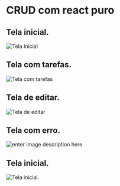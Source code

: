 # CRUD com react puro

## Tela inicial.

![Tela Inicial](https://previews.dropbox.com/p/thumb/AA4K1OQPIVDQ5PXXgxuIKUU649I_aPGMfv0xe_ZRJ2GnkGllJjJopOpavXpOvGDdsnOsDvtHlzOwIFleyYRCjWUls-lE8o-Go0cTWXaXlyuySdIm1k43QlG5K8IVNH1NgGQ2PYXJiE45diV5NkKhYqx9uDdI2asLBg_3mNY7F5goDPwGw5wWfcWnrejQmNyMlkPF9Hifq6_Y7aJnLNJHH9Mg4iNK2YBfiAMwgZcH8AOQCW8RaQoOFSqR3X1YI_76P5b-sCXiGFmdaxrwi62OgzXDd1LEILy36kMd5eJq5EUHtCDjiVngRD6F5COUvBxHMFbqwtVzPfTAea4inWN3AXPLv4Bh231aPAEURUCkFRZ0Mg/p.png?fv_content=true&size_mode=5)

## Tela com tarefas.

![Tela com tarefas](https://previews.dropbox.com/p/thumb/AA4sI5QzPb1o-WQvDxOXw9LOmf5AsWZq9EXFKZte3cZhKdIg82Lv_P4BM1GXsVhMsGC5KTwfkMT-6Lx0PwJKqIkaGS3hZGY6FEDxfIWiTFHKYIBcFwLPFSKY7u7G83JGgH8T7tbyUwJCzvijQzWntejbJo9eZh-VkENapbd4Nh6IhZ0OQr-Rea7fkIQURVAbjIdHarxePRPYHp7JW-1AeRvuCfa-ign6P3oVjvwKqDs5hCOTvC8SPRxgUOvFoqLQmUaMsSLo8A_SYrxMLGROfbrAmw9atgJAfhVAAPb6IWQ_VJ1TV41Y2Ut4hEXOh09YrKH6pd2fQr_k1yUhrL5JxYQ2ANQyg5PC34kSYqbxtDEY4A/p.png?fv_content=true&size_mode=5)

## Tela de editar.

![Tela de editar](https://previews.dropbox.com/p/thumb/AA4w20EHjJwpIc7VKfe5oVh4EgoocUu_DdX--_N1v5tNF7fXuK_sj6fSsRiKhUO29JztYd_OKT44jTYBuNVA26XOpgCLTp_7PTVWZA-vDs-9wwnxhziOa7UZl0G6J5DpgnUjWNasllmULlpqWIo5lzTeKKZU0iqYT94_QfA5VJXkvCfnlliNG07MCTNQkr4FBfo_IdVMzHeJOIut-NRoxBy6dfNSrXSr7CXEtBn07gl7eHV8p923fYJq00ut7icw1u203kVvjUcZAUkDjDOFmLrbnrFZI43fmhiwIVBNhl7lT0mqKhBgR6L_aH4WLLpc09IHAxVJJEWLuxz3hVLaBIcxVE-HqZWtPsS-Mc1ONqeA6w/p.png?fv_content=true&size_mode=5)

## Tela com erro.

![enter image description here](https://previews.dropbox.com/p/thumb/AA7eI3aENSRNA5LNVM-Wjd3FzuslFayv189lkzbr8ThXpEnieY8bzG6zLtiyhnEA0yVot-OViFNhwaE20I0RBQkhotJ2cUrSn_lABYIwV6Za_uALqjtNWTuLKT89zuVS1SJMo_fMcRXmttssPksX5HVSOrmrZxOmxbMXAYdQM0DyR9ztkPiRb9IvqLGygzDQVBWtckDuJCYE0QX4tEMgLYIyCeuh7CF53ZnToqZvusSKZadryWgwXwedkTMphY1m2HIR1zONqpmIDkpVUApB4bhz-hLTLyzouKUb-H_LKJdRgpD73TbpXX19iJpmcjWMP_dmCTTQyrDscEO4KrF5DA3pzn5wgZ0KogsGMqSuDOqBdQ/p.png?fv_content=true&size_mode=5)


<p align="center">
<h2>Tela inicial.</h2>
 <img src="https://www.dropbox.com/s/k43r240w8uzu0wi/4%20-%20Tela%20com%20erro.png?dl=0" alt="Tela inicial.">

</p>